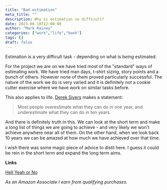 ```yaml
---
title: "Bad estimation"
meta_title: ""
description: Why is estimation so difficult?
date: 2023-06-18T12:00:00
author: "Mark Rainey"
categories: ["work","life","book"]
tags: []
draft: false
---
```


Estimation is a very difficult task - depending on what is being estimated.


For the project we are on we have tried most of the "standard" ways of estimating work. We have tried man days, t-shirt sizing, story points and a bunch of others. However none of them proved particularly successful. The nature of the work we do is very varied and it is definitely not a cookie cutter exercise where we have work on similar tasks before.

This also applies to life. [Derek Sivers](https://amzn.to/3CyoVDp) makes a statement:

> Most people overestimate what they can do in one year, and underestimate what they can do in ten years.

And there is definitely truth in this. We can look at the short term and make a long list of things we are going to achieve - and very likely we won't achieve anywhere near all of them. On the other hand, when we look back 10 years we can be amazed at how much we have achieved over that time.

I wish there was some magic piece of advice to distil here. I guess it could be rein in the short term and expand the long term aims.

__Links__

[Hell Yeah or No](https://amzn.to/3CyoVDp)

*As an Amazon Associate I earn from qualifying purchases.*

